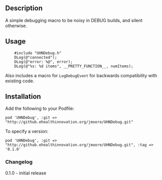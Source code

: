 
## Description

A simple debugging macro to be noisy in DEBUG builds, and silent otherwise.

## Usage

```
    #include "UHNDebug.h"
    DLog(@"connected");
    DLog(@"error: %@", error);
    DLog(@"%s: %d items", __PRETTY_FUNCTION__, numItems);	
```

Also includes a macro for `LogDebugEvent` for backwards compatibility with existing code.

## Installation

Add the following to your Podfile:

    pod 'UHNDebug', :git => "http://github.ehealthinnovation.org/jmoore/UHNDebug.git"

To specify a version:

    pod 'UHNDebug', :git => "http://github.ehealthinnovation.org/jmoore/UHNDebug.git", :tag => '0.1.0'

### Changelog

0.1.0 - initial release

